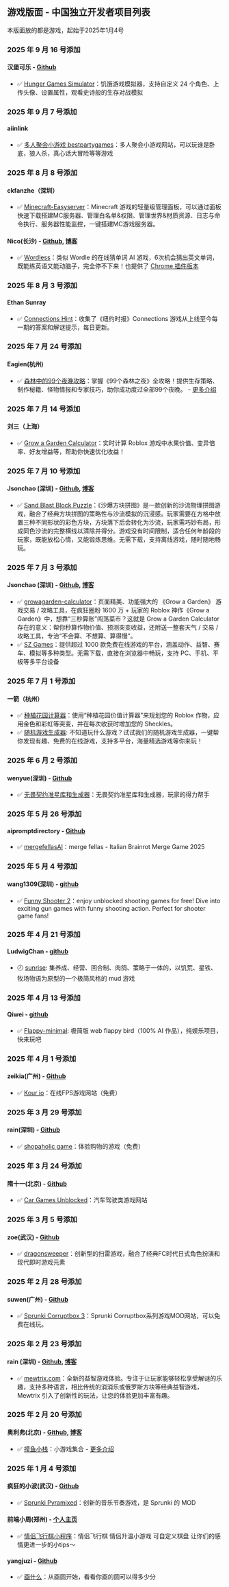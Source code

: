 ## 游戏版面 - 中国独立开发者项目列表

本版面放的都是游戏，起始于2025年1月4号

### 2025 年 9 月 16 号添加
#### 汉堡可乐 - [Github](https://github.com/berger130706)
* :white_check_mark: [Hunger Games Simulator](https://hungergamesimulator.org/)：饥饿游戏模拟器，支持自定义 24 个角色、上传头像、设置属性，观看史诗般的生存对战模拟

### 2025 年 9 月 7 号添加
#### aiinlink
* :white_check_mark: [多人聚会小游戏 bestpartygames](https://www.bestpartygames.net/)：多人聚会小游戏网站，可以玩谁是卧底，狼人杀，真心话大冒险等等游戏

### 2025 年 8 月 8 号添加
#### ckfanzhe（深圳）
* :white_check_mark: [Minecraft-Easyserver](https://github.com/ckfanzhe/minecraft-easyserver)：Minecraft 游戏的轻量级管理面板，可以通过面板快速下载搭建MC服务器、管理白名单&权限、管理世界&材质资源、日志与命令执行、服务器性能监控，一键搭建MC游戏服务器。

#### Nico(长沙) - [Github](https://github.com/yijianbo), [博客]( https://biofy.cn/nico)
* :white_check_mark: [Wordless](https//wordless.online)：类似 Wordle 的在线猜单词 AI 游戏，6次机会猜出英文单词，既能练英语又能动脑子，完全停不下来！也提供了 [Chrome 插件版本](https://chromewebstore.google.com/detail/wordless-game/ejkdnnekbieingpiciajgpedhplafocp)

### 2025 年 8 月 3 号添加
#### Ethan Sunray
* :white_check_mark: [Connections Hint](https://connectionshint.cc/)：收集了《纽约时报》Connections 游戏从上线至今每一期的答案和解谜提示，每日更新。

### 2025 年 7 月 24 号添加
#### Eagien(杭州)
* :white_check_mark: [森林中的99个夜晚攻略](https://99nightsintheforest.online)：掌握《99个森林之夜》全攻略！提供生存策略、制作秘籍、怪物情报和专家技巧，助你成功度过全部99个夜晚。 - [更多介绍]()

### 2025 年 7 月 14 号添加
#### 刘三（上海）
* :white_check_mark: [Grow a Garden Calculator](https://www.growagardencalculator.quest/)：实时计算 Roblox 游戏中水果价值、变异倍率、好友增益等，帮助你快速优化收益！ 

### 2025 年 7 月 10 号添加
#### Jsonchao (深圳) - [Github](https://github.com/JsonChao), [博客](https://juejin.cn/user/4318537403878167)
* :white_check_mark: [Sand Blast Block Puzzle](https://sand-blast-block-puzzle.com/)：《沙爆方块拼图》是一款创新的沙流物理拼图游戏，融合了经典方块拼图的策略性与沙流模拟的沉浸感。玩家需要在方格中放置三种不同形状的彩色方块，方块落下后会转化为沙流，玩家需巧妙布局，形成同色沙流的完整横线以清除并得分。游戏没有时间限制，适合任何年龄段的玩家，既能放松心情，又能锻炼思维。无需下载，支持离线游戏，随时随地畅玩。

### 2025 年 7 月 3 号添加
#### Jsonchao (深圳) - [Github](https://github.com/JsonChao), [博客](https://juejin.cn/user/4318537403878167)
* :white_check_mark: [growagarden-calculator](https://www.growagarden-calculator.net/)：页面精美、功能强大的 《Grow a Garden》 游戏交易 / 攻略工具，在疯狂圈粉 1600 万 + 玩家的 Roblox 神作《Grow a Garden》中，想靠“三秒算账”闯荡菜市？这就是 Grow a Garden Calculator 存在的意义：帮你秒算作物价值、预测突变收益，还附送一整套天气 / 交易 / 攻略工具，专治“不会算、不想算、算得慢”。
* :white_check_mark: [SZ Games](https://sz-games.online/)：提供超过 1000 款免费在线游戏的平台，涵盖动作、益智、赛车、模拟等多种类型。无需下载，直接在浏览器中畅玩，支持 PC、手机、平板等多平台设备

### 2025 年 7 月 1 号添加
#### 一箭（杭州） 
* :white_check_mark: [种植花园计算器](https://growagardencalculator.click/)：使用“种植花园价值计算器”来规划您的 Roblox 作物，应用金色和彩虹等突变，并在每次收获时增加您的 Sheckles。
* :white_check_mark: [随机游戏生成器](https://randomgame.click): 不知道玩什么游戏？试试我们的随机游戏生成器，一键帮你发现有趣、免费的在线游戏，支持多平台，海量精选游戏等你来玩！

### 2025 年 6 月 2 号添加
#### wenyue(深圳) - [Github](https://github.com/chanmankong)
* :white_check_mark: [无畏契约准星库和生成器](https://valorantcrosshair.org/zh-CN/)：无畏契约准星库和生成器，玩家的得力帮手

### 2025 年 5 月 26 号添加
#### aipromptdirectory - [Github](https://github.com/aipromptdirectory)
* :white_check_mark: [mergefellasAI](https://mergefellas.fun/)：merge fellas - Italian Brainrot Merge Game 2025

### 2025 年 5 月 4 号添加
#### wang1309(深圳) - [github](https://github.com/wang1309)
* :white_check_mark: [Funny Shooter 2](https://www.funny-shooter2.org/)：enjoy unblocked shooting games for free! Dive into exciting gun games with funny shooting action. Perfect for shooter game fans!

### 2025 年 4 月 21 号添加
#### LudwigChan - [github](https://github.com/ludwig-chan)
* :clock8: [sunrise](https://ludwig-chan.github.io/sunrise/): 集养成、经营、回合制、肉鸽、策略于一体的，以饥荒、星铁、牧场物语为原型的一个极简风格的 mud 游戏

### 2025 年 4 月 13 号添加
#### Qiwei - [github](https://github.com/qiweiii)
* :white_check_mark: [Flappy-minimal](https://flappy.buildin.fun/): 极简版 web flappy bird（100% AI 作品），纯娱乐项目，快来玩吧

### 2025 年 4 月 1 号添加
#### zeikia(广州) - [Github](https://github.com/zeikia)
* :white_check_mark: [Kour io](https://kourio.online/)：在线FPS游戏网站（免费）

### 2025 年 3 月 29 号添加
#### rain(深圳) - [Github](https://github.com/wang1309)
* :white_check_mark: [shopaholic game](https://shopaholic-game.com/)：体验购物的游戏（免费）

### 2025 年 3 月 24 号添加
#### 隋十一(北京) - [Github](https://github.com/Hazards10)
* :white_check_mark: [Car Games Unblocked](https://cargamesunblocked.net/)：汽车驾驶类游戏网站

### 2025 年 3 月 5 号添加
#### zoe(武汉) - [Github](https://github.com/dragonsweepers/)
* :white_check_mark: [dragonsweeper](https://dragonsweepers.com)：创新型的扫雷游戏，融合了经典FC时代日式角色扮演和现代即时游戏元素

### 2025 年 2 月 28 号添加
#### suwen(广州) - [Github](https://github.com/sprunkicorruptbox3)
* :white_check_mark: [Sprunki Corruptbox 3](https://corrupt-box.net)：Sprunki Corruptbox系列游戏MOD网站，可以免费在线玩。

### 2025 年 2 月 23 号添加
#### rain (深圳) - [Github](https://github.com/wang1309/), [博客](https://wang1309.github.io/)
* :white_check_mark: [mewtrix.com](https://mewtrix.com/)：全新的益智游戏体验。专注于让玩家能够轻松享受解谜的乐趣，支持多种语言，相比传统的消消乐或俄罗斯方块等经典益智游戏，Mewtrix 引入了创新性的玩法，让您的体验更加丰富有趣。

### 2025 年 2 月 20 号添加
#### 奥利弗(北京) - [Github](https://github.com/Oliverwqcwrw), [博客](https://www.aolifu.org/)
* :white_check_mark: [摸鱼小栈](https://moyu.aolifu.org)：小游戏集合 - [更多介绍](https://www.aolifu.org/article/moyu)

### 2025 年 1 月 4 号添加
#### 疯狂的小波(武汉) - [Github](https://github.com/MuYiBo)
* :white_check_mark: [Sprunki Pyramixed](https://sprunkipyramixed.net/)：创新的音乐节奏游戏，是 Sprunki 的 MOD

#### 前端小周(郑州) -  [个人主页](https://www.inav.site/)
* :white_check_mark: [情侣飞行棋小程序](https://www.inav.site/static/mp/chess.png)：情侣飞行棋 情侣升温小游戏 可自定义棋盘 让你们的感情更进一步的小tips～

#### yangjuzi - [Github](https://github.com/yangjuzi)
* :white_check_mark: [画什么](https://whattodraw.art)：从画圆开始，看看你画的圆可以得多少分
